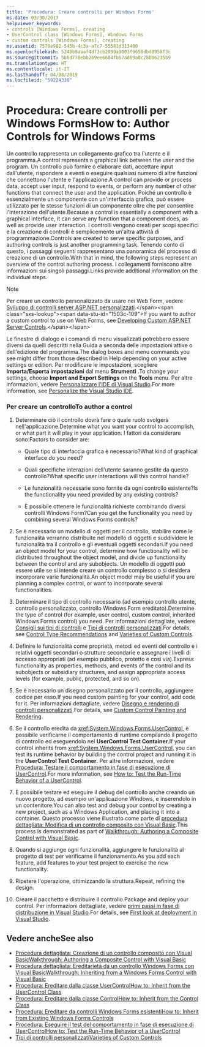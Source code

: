 ```yaml
---
title: 'Procedura: Creare controlli per Windows Forms'
ms.date: 03/30/2017
helpviewer_keywords:
- controls [Windows Forms], creating
- UserControl class [Windows Forms], Windows Forms
- custom controls [Windows Forms], creating
ms.assetid: 7570e982-545b-4c3a-a7c7-55581d313400
ms.openlocfilehash: 5240b9aaaf4d73cb2899a9003f9658dbd8958f3c
ms.sourcegitcommit: 5b6d778ebb269ee6684fb57ad69a8c28b06235b9
ms.translationtype: HT
ms.contentlocale: it-IT
ms.lasthandoff: 04/08/2019
ms.locfileid: "59224338"
---
```

# <a name="how-to-author-controls-for-windows-forms"></a><span data-ttu-id="1503c-102">Procedura: Creare controlli per Windows Forms</span><span class="sxs-lookup"><span data-stu-id="1503c-102">How to: Author Controls for Windows Forms</span></span>
<span data-ttu-id="1503c-103">Un controllo rappresenta un collegamento grafico tra l'utente e il programma.</span><span class="sxs-lookup"><span data-stu-id="1503c-103">A control represents a graphical link between the user and the program.</span></span> <span data-ttu-id="1503c-104">Un controllo può fornire o elaborare dati, accettare input dall'utente, rispondere a eventi o eseguire qualsiasi numero di altre funzioni che connettono l'utente e l'applicazione.</span><span class="sxs-lookup"><span data-stu-id="1503c-104">A control can provide or process data, accept user input, respond to events, or perform any number of other functions that connect the user and the application.</span></span> <span data-ttu-id="1503c-105">Poiché un controllo è essenzialmente un componente con un'interfaccia grafica, può essere utilizzato per le stesse funzioni di un componente oltre che per consentire l'interazione dell'utente.</span><span class="sxs-lookup"><span data-stu-id="1503c-105">Because a control is essentially a component with a graphical interface, it can serve any function that a component does, as well as provide user interaction.</span></span> <span data-ttu-id="1503c-106">I controlli vengono creati per scopi specifici e la creazione di controlli è semplicemente un'altra attività di programmazione.</span><span class="sxs-lookup"><span data-stu-id="1503c-106">Controls are created to serve specific purposes, and authoring controls is just another programming task.</span></span> <span data-ttu-id="1503c-107">Tenendo conto di questo, i passaggi seguenti rappresentano una panoramica del processo di creazione di un controllo.</span><span class="sxs-lookup"><span data-stu-id="1503c-107">With that in mind, the following steps represent an overview of the control authoring process.</span></span> <span data-ttu-id="1503c-108">I collegamenti forniscono altre informazioni sui singoli passaggi.</span><span class="sxs-lookup"><span data-stu-id="1503c-108">Links provide additional information on the individual steps.</span></span>  
  
> [!NOTE]
>  <span data-ttu-id="1503c-109">Per creare un controllo personalizzato da usare nei Web Form, vedere [Sviluppo di controlli server ASP.NET personalizzati](https://docs.microsoft.com/previous-versions/aspnet/zt27tfhy(v=vs.100)).</span><span class="sxs-lookup"><span data-stu-id="1503c-109">If you want to author a custom control to use on Web Forms, see [Developing Custom ASP.NET Server Controls](https://docs.microsoft.com/previous-versions/aspnet/zt27tfhy(v=vs.100)).</span></span>  
>   
>  <span data-ttu-id="1503c-110">Le finestre di dialogo e i comandi di menu visualizzati potrebbero essere diversi da quelli descritti nella Guida a seconda delle impostazioni attive o dell'edizione del programma.</span><span class="sxs-lookup"><span data-stu-id="1503c-110">The dialog boxes and menu commands you see might differ from those described in Help depending on your active settings or edition.</span></span> <span data-ttu-id="1503c-111">Per modificare le impostazioni, scegliere **Importa/Esporta impostazioni** dal menu **Strumenti** .</span><span class="sxs-lookup"><span data-stu-id="1503c-111">To change your settings, choose **Import and Export Settings** on the **Tools** menu.</span></span> <span data-ttu-id="1503c-112">Per altre informazioni, vedere [Personalizzare l'IDE di Visual Studio](/visualstudio/ide/personalizing-the-visual-studio-ide).</span><span class="sxs-lookup"><span data-stu-id="1503c-112">For more information, see [Personalize the Visual Studio IDE](/visualstudio/ide/personalizing-the-visual-studio-ide).</span></span>  
  
### <a name="to-author-a-control"></a><span data-ttu-id="1503c-113">Per creare un controllo</span><span class="sxs-lookup"><span data-stu-id="1503c-113">To author a control</span></span>  
  
1.  <span data-ttu-id="1503c-114">Determinare ciò il controllo dovrà fare o quale ruolo svolgerà nell'applicazione.</span><span class="sxs-lookup"><span data-stu-id="1503c-114">Determine what you want your control to accomplish, or what part it will play in your application.</span></span> <span data-ttu-id="1503c-115">I fattori da considerare sono:</span><span class="sxs-lookup"><span data-stu-id="1503c-115">Factors to consider are:</span></span>  
  
    -   <span data-ttu-id="1503c-116">Quale tipo di interfaccia grafica è necessario?</span><span class="sxs-lookup"><span data-stu-id="1503c-116">What kind of graphical interface do you need?</span></span>  
  
    -   <span data-ttu-id="1503c-117">Quali specifiche interazioni dell'utente saranno gestite da questo controllo?</span><span class="sxs-lookup"><span data-stu-id="1503c-117">What specific user interactions will this control handle?</span></span>  
  
    -   <span data-ttu-id="1503c-118">Le funzionalità necessarie sono fornite da ogni controllo esistente?</span><span class="sxs-lookup"><span data-stu-id="1503c-118">Is the functionality you need provided by any existing controls?</span></span>  
  
    -   <span data-ttu-id="1503c-119">È possibile ottenere le funzionalità richieste combinando diversi controlli Windows Form?</span><span class="sxs-lookup"><span data-stu-id="1503c-119">Can you get the functionality you need by combining several Windows Forms controls?</span></span>  
  
2.  <span data-ttu-id="1503c-120">Se è necessario un modello di oggetti per il controllo, stabilire come le funzionalità verranno distribuite nel modello di oggetti e suddividere le funzionalità tra il controllo e gli eventuali oggetti secondari.</span><span class="sxs-lookup"><span data-stu-id="1503c-120">If you need an object model for your control, determine how functionality will be distributed throughout the object model, and divide up functionality between the control and any subobjects.</span></span> <span data-ttu-id="1503c-121">Un modello di oggetti può essere utile se si intende creare un controllo complesso o si desidera incorporare varie funzionalità.</span><span class="sxs-lookup"><span data-stu-id="1503c-121">An object model may be useful if you are planning a complex control, or want to incorporate several functionalities.</span></span>  
  
3.  <span data-ttu-id="1503c-122">Determinare il tipo di controllo necessario (ad esempio controllo utente, controllo personalizzato, controllo Windows Form ereditato).</span><span class="sxs-lookup"><span data-stu-id="1503c-122">Determine the type of control (for example, user control, custom control, inherited Windows Forms control) you need.</span></span> <span data-ttu-id="1503c-123">Per informazioni dettagliate, vedere [Consigli sui tipi di controlli](control-type-recommendations.md) e [Tipi di controlli personalizzati](varieties-of-custom-controls.md).</span><span class="sxs-lookup"><span data-stu-id="1503c-123">For details, see [Control Type Recommendations](control-type-recommendations.md) and [Varieties of Custom Controls](varieties-of-custom-controls.md).</span></span>  
  
4.  <span data-ttu-id="1503c-124">Definire le funzionalità come proprietà, metodi ed eventi del controllo e i relativi oggetti secondari o strutture secondarie e assegnare i livelli di accesso appropriati (ad esempio pubblico, protetto e così via).</span><span class="sxs-lookup"><span data-stu-id="1503c-124">Express functionality as properties, methods, and events of the control and its subobjects or subsidiary structures, and assign appropriate access levels (for example, public, protected, and so on).</span></span>  
  
5.  <span data-ttu-id="1503c-125">Se è necessario un disegno personalizzato per il controllo, aggiungere codice per esso.</span><span class="sxs-lookup"><span data-stu-id="1503c-125">If you need custom painting for your control, add code for it.</span></span> <span data-ttu-id="1503c-126">Per informazioni dettagliate, vedere [Disegno e rendering di controlli personalizzati](custom-control-painting-and-rendering.md).</span><span class="sxs-lookup"><span data-stu-id="1503c-126">For details, see [Custom Control Painting and Rendering](custom-control-painting-and-rendering.md).</span></span>  
  
6.  <span data-ttu-id="1503c-127">Se il controllo eredita da <xref:System.Windows.Forms.UserControl>, è possibile verificarne il comportamento di runtime compilando il progetto di controllo ed eseguendolo nel **UserControl Test Container**.</span><span class="sxs-lookup"><span data-stu-id="1503c-127">If your control inherits from <xref:System.Windows.Forms.UserControl>, you can test its runtime behavior by building the control project and running it in the **UserControl Test Container**.</span></span> <span data-ttu-id="1503c-128">Per altre informazioni, vedere [Procedura: Testare il comportamento in fase di esecuzione di UserControl](how-to-test-the-run-time-behavior-of-a-usercontrol.md).</span><span class="sxs-lookup"><span data-stu-id="1503c-128">For more information, see [How to: Test the Run-Time Behavior of a UserControl](how-to-test-the-run-time-behavior-of-a-usercontrol.md).</span></span>  
  
7.  <span data-ttu-id="1503c-129">È possibile testare ed eseguire il debug del controllo anche creando un nuovo progetto, ad esempio un'applicazione Windows, e inserendolo in un contenitore.</span><span class="sxs-lookup"><span data-stu-id="1503c-129">You can also test and debug your control by creating a new project, such as a Windows Application, and placing it into a container.</span></span> <span data-ttu-id="1503c-130">Questo processo viene illustrato come parte di [procedura dettagliata: Modifica di un controllo composito con Visual Basic](walkthrough-authoring-a-composite-control-with-visual-basic.md).</span><span class="sxs-lookup"><span data-stu-id="1503c-130">This process is demonstrated as part of [Walkthrough: Authoring a Composite Control with Visual Basic](walkthrough-authoring-a-composite-control-with-visual-basic.md).</span></span>  
  
8.  <span data-ttu-id="1503c-131">Quando si aggiunge ogni funzionalità, aggiungere le funzionalità al progetto di test per verificarne il funzionamento.</span><span class="sxs-lookup"><span data-stu-id="1503c-131">As you add each feature, add features to your test project to exercise the new functionality.</span></span>  
  
9. <span data-ttu-id="1503c-132">Ripetere l'operazione, ottimizzando la struttura.</span><span class="sxs-lookup"><span data-stu-id="1503c-132">Repeat, refining the design.</span></span>  
  
10. <span data-ttu-id="1503c-133">Creare il pacchetto e distribuire il controllo.</span><span class="sxs-lookup"><span data-stu-id="1503c-133">Package and deploy your control.</span></span> <span data-ttu-id="1503c-134">Per informazioni dettagliate, vedere [primi passi in fase di distribuzione in Visual Studio](/visualstudio/deployment/deploying-applications-services-and-components).</span><span class="sxs-lookup"><span data-stu-id="1503c-134">For details, see [First look at deployment in Visual Studio](/visualstudio/deployment/deploying-applications-services-and-components).</span></span>  
  
## <a name="see-also"></a><span data-ttu-id="1503c-135">Vedere anche</span><span class="sxs-lookup"><span data-stu-id="1503c-135">See also</span></span>

- [<span data-ttu-id="1503c-136">Procedura dettagliata: Creazione di un controllo composito con Visual Basic</span><span class="sxs-lookup"><span data-stu-id="1503c-136">Walkthrough: Authoring a Composite Control with Visual Basic</span></span>](walkthrough-authoring-a-composite-control-with-visual-basic.md)
- [<span data-ttu-id="1503c-137">Procedura dettagliata: Ereditarietà da un controllo Windows Forms con Visual Basic</span><span class="sxs-lookup"><span data-stu-id="1503c-137">Walkthrough: Inheriting from a Windows Forms Control with Visual Basic</span></span>](walkthrough-inheriting-from-a-windows-forms-control-with-visual-basic.md)
- [<span data-ttu-id="1503c-138">Procedura: Ereditare dalla classe UserControl</span><span class="sxs-lookup"><span data-stu-id="1503c-138">How to: Inherit from the UserControl Class</span></span>](how-to-inherit-from-the-usercontrol-class.md)
- [<span data-ttu-id="1503c-139">Procedura: Ereditare dalla classe Control</span><span class="sxs-lookup"><span data-stu-id="1503c-139">How to: Inherit from the Control Class</span></span>](how-to-inherit-from-the-control-class.md)
- [<span data-ttu-id="1503c-140">Procedura: Ereditare da controlli Windows Forms esistenti</span><span class="sxs-lookup"><span data-stu-id="1503c-140">How to: Inherit from Existing Windows Forms Controls</span></span>](how-to-inherit-from-existing-windows-forms-controls.md)
- [<span data-ttu-id="1503c-141">Procedura: Eseguire il test del comportamento in fase di esecuzione di UserControl</span><span class="sxs-lookup"><span data-stu-id="1503c-141">How to: Test the Run-Time Behavior of a UserControl</span></span>](how-to-test-the-run-time-behavior-of-a-usercontrol.md)
- [<span data-ttu-id="1503c-142">Tipi di controlli personalizzati</span><span class="sxs-lookup"><span data-stu-id="1503c-142">Varieties of Custom Controls</span></span>](varieties-of-custom-controls.md)
